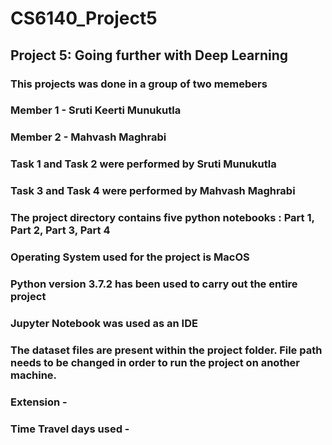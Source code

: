 # CS6140_Project5

## Project 5: Going further with Deep Learning

### This projects was done in a group of two memebers
### Member 1 - Sruti Keerti Munukutla
### Member 2 - Mahvash Maghrabi
### Task 1 and Task 2 were performed by Sruti Munukutla
### Task 3 and Task 4 were performed by Mahvash Maghrabi
### The project directory contains five python notebooks : Part 1, Part 2, Part 3, Part 4
### Operating System used for the project is MacOS
### Python version 3.7.2 has been used to carry out the entire project
### Jupyter Notebook was used as an IDE
### The dataset files are present within the project folder. File path needs to be changed in order to run the project on another machine.
### Extension - 
### Time Travel days used -
